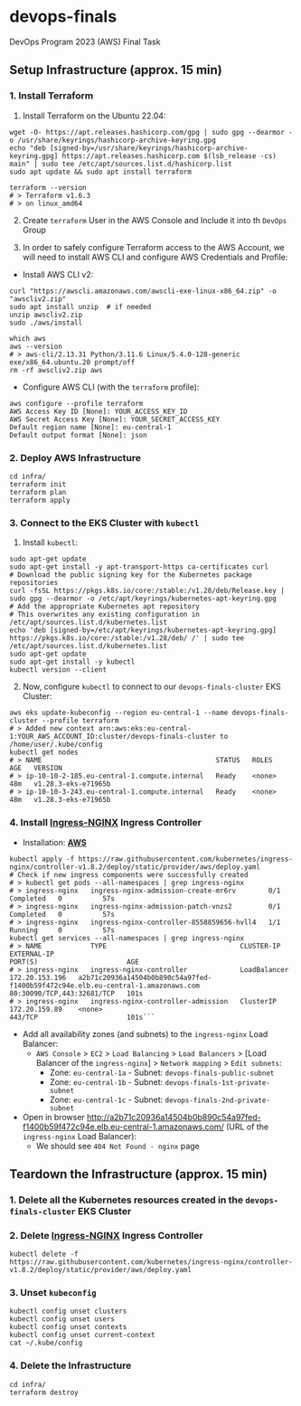 # devops-finals
DevOps Program 2023 (AWS) Final Task

Setup Infrastructure (approx. 15 min)
-------------------------------------

### 1. Install Terraform

1. Install Terraform on the Ubuntu 22.04:
```shell
wget -O- https://apt.releases.hashicorp.com/gpg | sudo gpg --dearmor -o /usr/share/keyrings/hashicorp-archive-keyring.gpg
echo "deb [signed-by=/usr/share/keyrings/hashicorp-archive-keyring.gpg] https://apt.releases.hashicorp.com $(lsb_release -cs) main" | sudo tee /etc/apt/sources.list.d/hashicorp.list
sudo apt update && sudo apt install terraform

terraform --version
# > Terraform v1.6.3
# > on linux_amd64
```

2. Create `terraform` User in the AWS Console and Include it into th `DevOps` Group

3. In order to safely configure Terraform access to the AWS Account, we will need to install AWS CLI and configure AWS Credentials and Profile:
* Install AWS CLI v2:
```shell
curl "https://awscli.amazonaws.com/awscli-exe-linux-x86_64.zip" -o "awscliv2.zip"
sudo apt install unzip  # if needed
unzip awscliv2.zip
sudo ./aws/install

which aws
aws --version
# > aws-cli/2.13.31 Python/3.11.6 Linux/5.4.0-128-generic exe/x86_64.ubuntu.20 prompt/off
rm -rf awscliv2.zip aws
```
* Configure AWS CLI (with the `terraform` profile):
```shell
aws configure --profile terraform
AWS Access Key ID [None]: YOUR_ACCESS_KEY_ID
AWS Secret Access Key [None]: YOUR_SECRET_ACCESS_KEY
Default region name [None]: eu-central-1
Default output format [None]: json
```

### 2. Deploy AWS Infrastructure
```shell
cd infra/
terraform init
terraform plan
terraform apply
```

### 3. Connect to the EKS Cluster with `kubectl`
1. Install `kubectl`:
```shell
sudo apt-get update
sudo apt-get install -y apt-transport-https ca-certificates curl
# Download the public signing key for the Kubernetes package repositories
curl -fsSL https://pkgs.k8s.io/core:/stable:/v1.28/deb/Release.key | sudo gpg --dearmor -o /etc/apt/keyrings/kubernetes-apt-keyring.gpg
# Add the appropriate Kubernetes apt repository
# This overwrites any existing configuration in /etc/apt/sources.list.d/kubernetes.list
echo 'deb [signed-by=/etc/apt/keyrings/kubernetes-apt-keyring.gpg] https://pkgs.k8s.io/core:/stable:/v1.28/deb/ /' | sudo tee /etc/apt/sources.list.d/kubernetes.list
sudo apt-get update
sudo apt-get install -y kubectl
kubectl version --client
```
2. Now, configure `kubectl` to connect to our `devops-finals-cluster` EKS Cluster:
```shell
aws eks update-kubeconfig --region eu-central-1 --name devops-finals-cluster --profile terraform
# > Added new context arn:aws:eks:eu-central-1:YOUR_AWS_ACCOUNT_ID:cluster/devops-finals-cluster to /home/user/.kube/config
kubectl get nodes
# > NAME                                           STATUS   ROLES    AGE   VERSION
# > ip-10-10-2-185.eu-central-1.compute.internal   Ready    <none>   48m   v1.28.3-eks-e71965b
# > ip-10-10-3-243.eu-central-1.compute.internal   Ready    <none>   48m   v1.28.3-eks-e71965b
```

### 4. Install **[Ingress-NGINX](https://kubernetes.github.io/ingress-nginx/)** Ingress Controller
* Installation: **[AWS](https://kubernetes.github.io/ingress-nginx/deploy/#aws)**
```shell
kubectl apply -f https://raw.githubusercontent.com/kubernetes/ingress-nginx/controller-v1.8.2/deploy/static/provider/aws/deploy.yaml
# Check if new ingress components were successfully created
# > kubectl get pods --all-namespaces | grep ingress-nginx
# > ingress-nginx   ingress-nginx-admission-create-mr6rv        0/1     Completed   0          57s
# > ingress-nginx   ingress-nginx-admission-patch-vnzs2         0/1     Completed   0          57s
# > ingress-nginx   ingress-nginx-controller-8558859656-hvll4   1/1     Running     0          57s
kubectl get services --all-namespaces | grep ingress-nginx
# > NAME            TYPE                                 CLUSTER-IP     EXTERNAL-IP                                                                                         PORT(S)                      AGE
# > ingress-nginx   ingress-nginx-controller             LoadBalancer   172.20.153.196   a2b71c20936a14504b0b890c54a97fed-f1400b59f472c94e.elb.eu-central-1.amazonaws.com   80:30090/TCP,443:32681/TCP   101s
# > ingress-nginx   ingress-nginx-controller-admission   ClusterIP      172.20.159.89    <none>                                                                             443/TCP                      101s```
```
* Add all availability zones (and subnets) to the `ingress-nginx` Load Balancer:
    * `AWS Console` > `EC2` > `Load Balancing` > `Load Balancers` > [Load Balancer of the `ingress-nginx`] > `Network mapping` > `Edit subnets`:
        * Zone: `eu-central-1a` - Subnet: `devops-finals-public-subnet`
        * Zone: `eu-central-1b` - Subnet: `devops-finals-1st-private-subnet`
        * Zone: `eu-central-1c` - Subnet: `devops-finals-2nd-private-subnet`
* Open in browser http://a2b71c20936a14504b0b890c54a97fed-f1400b59f472c94e.elb.eu-central-1.amazonaws.com/ (URL of the `ingress-nginx` Load Balancer):
    * We should see `404 Not Found - nginx` page

Teardown the Infrastructure (approx. 15 min)
--------------------------------------------

### 1. Delete all the Kubernetes resources created in the `devops-finals-cluster` EKS Cluster

### 2. Delete **[Ingress-NGINX](https://kubernetes.github.io/ingress-nginx/)** Ingress Controller
```shell
kubectl delete -f https://raw.githubusercontent.com/kubernetes/ingress-nginx/controller-v1.8.2/deploy/static/provider/aws/deploy.yaml
```

### 3. Unset `kubeconfig`
```shell
kubectl config unset clusters
kubectl config unset users
kubectl config unset contexts
kubectl config unset current-context
cat ~/.kube/config
```

### 4. Delete the Infrastructure
```shell
cd infra/
terraform destroy
```
